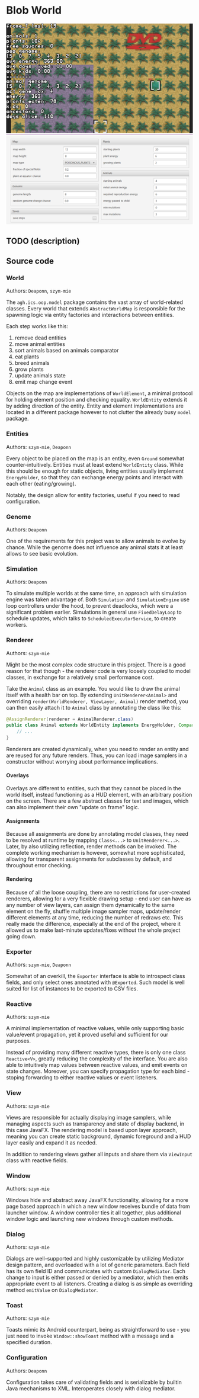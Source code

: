 # Blob World

![screenshot1](./sshot1.png)
![screenshot1](./sshot2.png)

## TODO (description)

## Source code

### World
Authors: `Deaponn`, `szym-mie`

The `agh.ics.oop.model` package contains the vast array of world-related
classes. Every world that extends `AbstractWorldMap` is responsible for the
spawning logic via entity factories and interactions between entities. 

Each step works like this:
1. remove dead entities
2. move animal entities
3. sort animals based on animals comparator
4. eat plants
5. breed animals
6. grow plants
7. update animals state
8. emit map change event

Objects on the map are implementations of `WorldElement`, a minimal protocol 
for holding element position and checking equality. `WorldEntity` extends
it by adding direction of the entity. Entity and element implementations are
located in a different package however to not clutter the already busy `model`
package.

### Entities
Authors: `szym-mie`, `Deaponn`

Every object to be placed on the map is an entity, even `Ground` somewhat 
counter-intuitively. Entities must at least extend `WorldEntity` class. While 
this should be enough for static objects, living entities usually implement 
`EnergyHolder`, so that they can exchange energy points and interact with each 
other (eating/growing).

Notably, the design allow for entity factories, useful if you need to read 
configuration.

### Genome
Authors: `Deaponn`

One of the requirements for this project was to allow animals to evolve
by chance. While the genome does not influence any animal stats it at least
allows to see basic evolution.

### Simulation
Authors: `Deaponn`

To simulate multiple worlds at the same time, an approach with simulation
engine was taken advantage of. Both `Simulation` and `SimulationEngine` use
loop controllers under the hood, to prevent deadlocks, which were a significant
problem earlier. Simulations in general use `FixedDelayLoop` to schedule
updates, which talks to `ScheduledExecutorService`, to create workers.

### Renderer
Authors: `szym-mie`

Might be the most complex code structure in this project. There is a good
reason for that though - the renderer code is very loosely coupled to model
classes, in exchange for a relatively small performance cost.

Take the `Animal` class as an example. You would like to draw the animal
itself with a health bar on top. By extending `UnitRenderer<Animal>` and
overriding `render(WorldRenderer, ViewLayer, Animal)` render method, you
can then easily attach it to `Animal` class by annotating the class like this:
```java
@AssignRenderer(renderer = AnimalRenderer.class)
public class Animal extends WorldEntity implements EnergyHolder, Comparable<Animal> {
    // ...
}
```

Renderers are created dynamically, when you need to render an entity and are
reused for any future renders. Thus, you can load image samplers in a
constructor without worrying about performance implications.

#### Overlays

Overlays are different to entities, such that they cannot be placed in the 
world itself, instead functioning as a HUD element, with an arbitrary position
on the screen. There are a few abstract classes for text and images, which can
also implement their own "update on frame" logic.

#### Assignments

Because all assignments are done by annotating model classes, they need to be
resolved at runtime by mapping `Class<...>` to `UnitRenderer<...>`. Later, by 
also utilizing reflection, render methods can be invoked. The complete working
mechanism is however, somewhat more sophisticated, allowing for transparent
assignments for subclasses by default, and throughout error checking.

#### Rendering

Because of all the loose coupling, there are no restrictions for user-created
renderers, allowing for a very flexible drawing setup - end user can have as
any number of view layers, can assign them dynamically to the same element on
the fly, shuffle multiple image sampler maps, update/render different elements
at any time, reducing the number of redraws etc. This really made the 
difference, especially at the end of the project, where it allowed us to make
last-minute updates/fixes without the whole project going down.

### Exporter
Authors: `szym-mie`, `Deaponn`

Somewhat of an overkill, the `Exporter` interface is able to introspect class
fields, and only select ones annotated with `@Exported`. Such model is well
suited for list of instances to be exported to CSV files.

### Reactive
Authors: `szym-mie`

A minimal implementation of reactive values, while only supporting basic 
value/event propagation, yet it proved useful and sufficient for our purposes.

Instead of providing many different reactive types, there is only one class
`Reactive<V>`, greatly reducing the complexity of the interface. You are also
able to intuitively map values between reactive values, and emit events on
state changes. Moreover, you can specify propagation type for each bind - 
stoping forwarding to either reactive values or event listeners.

### View
Authors: `szym-mie`

Views are responsible for actually displaying image samplers, while managing
aspects such as transparency and state of display backend, in this case JavaFX.
The rendering model is based upon layer approach, meaning you can create
static background, dynamic foreground and a HUD layer easily and expand it as
needed.

In addition to rendering views gather all inputs and share them via `ViewInput`
class with reactive fields.

### Window
Authors: `szym-mie`

Windows hide and abstract away JavaFX functionality, allowing for a more page
based approach in which a new window receives bundle of data from launcher
window.
A window controller ties it all together, plus additional window logic and
launching new windows through custom methods.

### Dialog
Authors: `szym-mie`

Dialogs are well-supported and highly customizable by utilizing Mediator design
pattern, and overloaded with a lot of generic parameters. Each field has its
own field ID and communicates with custom `DialogMediator`. Each change to 
input is either passed or denied by a mediator, which then emits appropriate
event to all listeners. Creating a dialog is as simple as overriding method
`emitValue` on `DialogMediator`.

### Toast
Authors: `szym-mie`

Toasts mimic its Android counterpart, being as straightforward to use - you
just need to invoke `Window::showToast` method with a message and a specified
duration. 

### Configuration
Authors: `Deaponn`

Configuration takes care of validating fields and is serializable by builtin
Java mechanisms to XML. Interoperates closely with dialog mediator.
